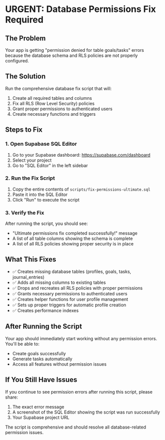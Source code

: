 # URGENT: Database Permissions Fix Required

## The Problem
Your app is getting "permission denied for table goals/tasks" errors because the database schema and RLS policies are not properly configured.

## The Solution
Run the comprehensive database fix script that will:
1. Create all required tables and columns
2. Fix all RLS (Row Level Security) policies  
3. Grant proper permissions to authenticated users
4. Create necessary functions and triggers

## Steps to Fix

### 1. Open Supabase SQL Editor
1. Go to your Supabase dashboard: https://supabase.com/dashboard
2. Select your project
3. Go to "SQL Editor" in the left sidebar

### 2. Run the Fix Script
1. Copy the entire contents of `scripts/fix-permissions-ultimate.sql`
2. Paste it into the SQL Editor
3. Click "Run" to execute the script

### 3. Verify the Fix
After running the script, you should see:
- "Ultimate permissions fix completed successfully!" message
- A list of all table columns showing the schema is complete
- A list of all RLS policies showing proper security is in place

## What This Fixes
- ✅ Creates missing database tables (profiles, goals, tasks, journal_entries)
- ✅ Adds all missing columns to existing tables
- ✅ Drops and recreates all RLS policies with proper permissions
- ✅ Grants necessary permissions to authenticated users
- ✅ Creates helper functions for user profile management
- ✅ Sets up proper triggers for automatic profile creation
- ✅ Creates performance indexes

## After Running the Script
Your app should immediately start working without any permission errors. You'll be able to:
- Create goals successfully
- Generate tasks automatically
- Access all features without permission issues

## If You Still Have Issues
If you continue to see permission errors after running this script, please share:
1. The exact error message
2. A screenshot of the SQL Editor showing the script was run successfully
3. Your Supabase project URL

The script is comprehensive and should resolve all database-related permission issues.